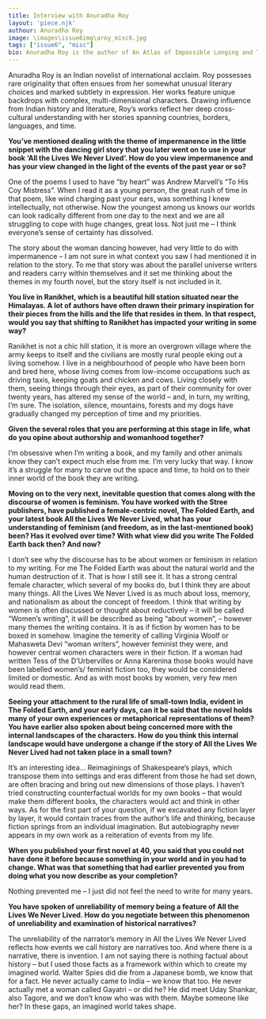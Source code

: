 ```yaml
---
title: Interview with Anuradha Roy
layout: 'piece.njk'
authour: Anuradha Roy
image: \images\issue6img\aroy_misc6.jpg
tags: ["issue6", "misc"]
bio: Anuradha Roy is the author of An Atlas of Impossible Longing and The Folded Earth, as well as Sleeping on Jupiter, which won the DSC Prize for Fiction 2016 and was longlisted for the Man Booker Prize 2015. Her latest novel, All the Lives We Never Lived, shortlisted for the International Dublin Literary Award, was published worldwide in 2018 and has been nominated for a number of other awards, including the Walter Scott Prize for Historical Fiction. It has won the Tata Book of the Year Award. In 2020, she was conferred the Nilimarani Sahitya Samman for Outstanding Contribution to Indian Literature.Roy won the Economist Crossword Prize for The Folded Earth, which was longlisted for the Man Asia Prize. Her first novel, An Atlas of Impossible Longing was picked as one of the Best Books of the Year by Washington Post, Huffington Post and Seattle Times. She works as a graphic designer at Permanent Black, an independent press she runs with Rukun Advani. She lives in Ranikhet, India.
---
```


Anuradha Roy is an Indian novelist of international acclaim. Roy possesses rare originality that often ensues from her somewhat unusual literary choices and marked subtlety in expression. Her works feature unique backdrops with complex, multi-dimensional characters. Drawing influence from Indian history and literature, Roy’s works reflect her deep cross-cultural understanding with her stories spanning countries, borders, languages, and time.

**You’ve mentioned dealing with the theme of impermanence in the little snippet with the dancing girl story that you later went on to use in your book ‘All the Lives We Never Lived’. How do you view impermanence and has your view changed in the light of the events of the past year or so?**

One of the poems I used to have “by heart” was Andrew Marvell’s “To His Coy Mistress”. When I read it as a young person, the great rush of time in that poem, like wind charging past your ears, was something I knew intellectually, not otherwise. Now the youngest among us knows our worlds can look radically different from one day to the next and we are all struggling to cope with huge changes, great loss. Not just me – I think everyone’s sense of certainty has dissolved.

The story about the woman dancing however, had very little to do with impermanence – I am not sure in what context you saw I had mentioned it in relation to the story. To me that story was about the parallel universe writers and readers carry within themselves and it set me thinking about the themes in my fourth novel, but the story itself is not included in it.

**You live in Ranikhet, which is a beautiful hill station situated near the Himalayas. A lot of authors have often drawn their primary inspiration for their pieces from the hills and the life that resides in them. In that respect, would you say that shifting to Ranikhet has impacted your writing in some way?**

Ranikhet is not a chic hill station, it is more an overgrown village where the army keeps to itself and the civilians are mostly rural people eking out a living somehow. I live in a neighbourhood of people who have been born and bred here, whose living comes from low-income occupations such as driving taxis, keeping goats and chicken and cows. Living closely with them, seeing things through their eyes, as part of their community for over twenty years, has altered my sense of the world – and, in turn, my writing, I’m sure. The isolation, silence, mountains, forests and my dogs have gradually changed my perception of time and my priorities.

**Given the several roles that you are performing at this stage in life, what do you opine about authorship and womanhood together?**

I’m obsessive when I’m writing a book, and my family and other animals know they can’t expect much else from me. I’m very lucky that way. I know it’s a struggle for many to carve out the space and time, to hold on to their inner world of the book they are writing.

**Moving on to the very next, inevitable question that comes along with the discourse of women is feminism. You have worked with the Stree publishers, have published a female-centric novel, The Folded Earth, and your latest book All the Lives We Never Lived, what has your understanding of feminism (and freedom, as in the last-mentioned book) been? Has it evolved over time? With what view did you write The Folded Earth back then? And now?**

I don’t see why the discourse has to be about women or feminism in relation to my writing. For me The Folded Earth was about the natural world and the human destruction of it. That is how I still see it. It has a strong central female character, which several of my books do, but I think they are about many things. All the Lives We Never Lived is as much about loss, memory, and nationalism as about the concept of freedom. I think that writing by women is often discussed or thought about reductively – it will be called “Women’s writing”, it will be described as being “about women”, – however many themes the writing contains. It is as if fiction by women has to be boxed in somehow. Imagine the temerity of calling Virginia Woolf or Mahasweta Devi “woman writers”, however feminist they were, and however central women characters were in their fiction. If a woman had written Tess of the D’Urbervilles or Anna Karenina those books would have been labelled women’s/ feminist fiction too, they would be considered limited or domestic. And as with most books by women, very few men would read them.

**Seeing your attachment to the rural life of small-town India, evident in The Folded Earth, and your early days, can it be said that the novel holds many of your own experiences or metaphorical representations of them? You have earlier also spoken about being concerned more with the internal landscapes of the characters. How do you think this internal landscape would have undergone a change if the story of All the Lives We Never Lived had not taken place in a small town?**

It’s an interesting idea… Reimaginings of Shakespeare’s plays, which transpose them into settings and eras different from those he had set down, are often bracing and bring out new dimensions of those plays. I haven’t tried constructing counterfactual worlds for my own books – that would make them different books, the characters would act and think in other ways. As for the first part of your question, if we excavated any fiction layer by layer, it would contain traces from the author’s life and thinking, because fiction springs from an individual imagination. But autobiography never appears in my own work as a reiteration of events from my life.

**When you published your first novel at 40, you said that you could not have done it before because something in your world and in you had to change. What was that something that had earlier prevented you from doing what you now describe as your completion?**

Nothing prevented me – I just did not feel the need to write for many years.

**You have spoken of unreliability of memory being a feature of All the Lives We Never Lived. How do you negotiate between this phenomenon of unreliability and examination of historical narratives?**

The unreliability of the narrator’s memory in All the Lives We Never Lived reflects how events we call history are narratives too. And where there is a narrative, there is invention. I am not saying there is nothing factual about history – but I used those facts as a framework within which to create my imagined world. Walter Spies did die from a Japanese bomb, we know that for a fact. He never actually came to India – we know that too. He never actually met a woman called Gayatri – or did he? He did meet Uday Shankar, also Tagore, and we don’t know who was with them. Maybe someone like her? In these gaps, an imagined world takes shape.

